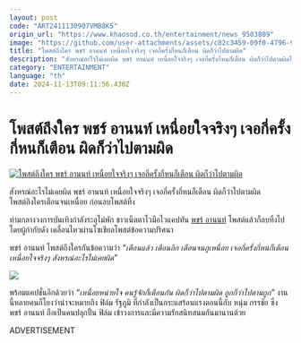 ```yaml
---
layout: post
code: "ART2411130907VMB8K5"
origin_url: "https://www.khaosod.co.th/entertainment/news_9503809"
image: "https://github.com/user-attachments/assets/c82c3459-09f0-4796-97af-76053432dc25"
title: "โพสต์ถึงใคร พชร์ อานนท์ เหนื่อยใจจริงๆ เจอกี่ครั้งกี่หนก็เตือน ผิดก็ว่าไปตามผิด"
description: "สังหรณ์อะไรไม่เคยผิด พชร์ อานนท์ เหนื่อยใจจริงๆ เจอกี่ครั้งกี่หนก็เตือน ผิดก็ว่าไปตามผิดโพสต์ถึงใครเตือนจนเหนื่อย ก่อนลบโพสต์ทิ้ง ท่ามกลางวงการบันเทิง"
category: "ENTERTAINMENT"
language: "th"
date: 2024-11-13T09:11:56.436Z
---
```


# โพสต์ถึงใคร พชร์ อานนท์ เหนื่อยใจจริงๆ เจอกี่ครั้งกี่หนก็เตือน ผิดก็ว่าไปตามผิด

[![โพสต์ถึงใคร พชร์ อานนท์ เหนื่อยใจจริงๆ เจอกี่ครั้งกี่หนก็เตือน ผิดก็ว่าไปตามผิด](https://www.khaosod.co.th/wpapp/uploads/2024/11/pojfilm1311679998.jpg "โพสต์ถึงใคร พชร์ อานนท์ เหนื่อยใจจริงๆ เจอกี่ครั้งกี่หนก็เตือน ผิดก็ว่าไปตามผิด")](https://www.khaosod.co.th/wpapp/uploads/2024/11/pojfilm1311679998.jpg)

สังหรณ์อะไรไม่เคยผิด พชร์ อานนท์ เหนื่อยใจจริงๆ เจอกี่ครั้งกี่หนก็เตือน ผิดก็ว่าไปตามผิด  
โพสต์ถึงใครเตือนจนเหนื่อย ก่อนลบโพสต์ทิ้ง

ท่ามกลางวงการบันเทิงกำลังระอุไม่พัก ชาวเน็ตตาไวมือไวแคปทัน [พชร์ อานนท์](https://www.instagram.com/poj_arnon6565/) โพสต์แล้วก็ลบทิ้งไป โดยผู้กำกับดัง เคลื่อนไหวผ่านโซเชียลโพสต์ข้อความปริศนา

พชร์ อานนท์ โพสต์ถึงใครกันข้อความว่า _“เตือนแล้ว เตือนอีก เตือนจนกูเหนื่อย เจอกี่ครั้งกี่หนก็เตือน เหนื่อยใจจริงๆ สังหรณ์อะไรไม่เคยผิด”_

[![](https://www.khaosod.co.th/wpapp/uploads/2024/11/pojfilm13116711.jpg)](https://www.khaosod.co.th/wpapp/uploads/2024/11/pojfilm13116711.jpg)

พร้อมแคปชั่นอีกด้วยว่า _“เหนื่อยหน่ายใจ คนรู้จักก็เตือนกัน ผิดก็ว่าไปตามผิด ถูกก็ว่าไปตามถูก”_ งานนี้หลายคนก็โยงว่าน่าจะหมายถึง ฟิล์ม รัฐภูมิ ที่กำลังเป็นกระแสร้อนแรงตอนนี้กับ หนุ่ม กรรชัย ซึ่ง พชร์ อานนท์ ถือเป็นคนปลุกปั้น ฟิล์ม เข้าวงการและมีความรักสนิทสนมกันมานานด้วย

ADVERTISEMENT